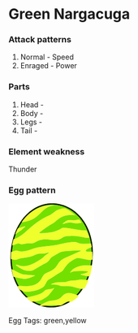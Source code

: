 # Green Nargacuga

### Attack patterns
1. Normal - Speed
2. Enraged - Power

### Parts
1. Head - 
2. Body - 
3. Legs - 
4. Tail - 

### Element weakness
Thunder 

### Egg pattern
![image info](../assets/green_nargacuga.png)

Egg Tags: green,yellow